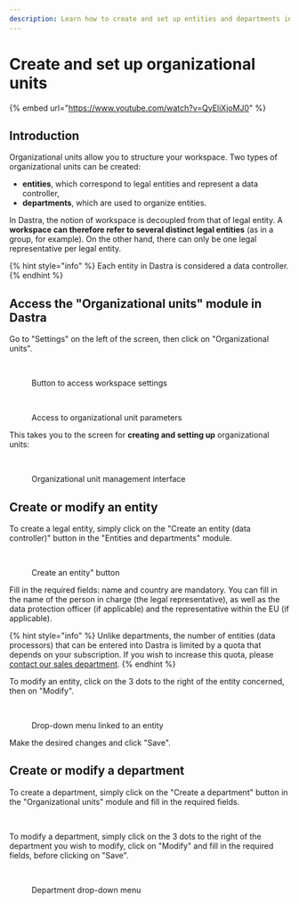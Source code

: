 ```yaml
---
description: Learn how to create and set up entities and departments in Dastra.
---
```


# Create and set up organizational units

{% embed url="https://www.youtube.com/watch?v=QyEliXjoMJ0" %}

## Introduction

Organizational units allow you to structure your workspace. Two types of organizational units can be created:&#x20;

* **entities**, which correspond to legal entities and represent a data controller,&#x20;
* **departments**, which are used to organize entities.&#x20;

In Dastra, the notion of workspace is decoupled from that of legal entity. A **workspace can therefore refer to several distinct legal entities** (as in a group, for example). On the other hand, there can only be one legal representative per legal entity.

{% hint style="info" %}
Each entity in Dastra is considered a data controller.
{% endhint %}

## Access the "Organizational units" module in Dastra

Go to "Settings" on the left of the screen, then click on "Organizational units".

<figure><img src="../../.gitbook/assets/Capture d’écran 2023-06-01 à 15.18.56.png" alt="" width="270"><figcaption><p>Button to access workspace settings</p></figcaption></figure>

<figure><img src="../../.gitbook/assets/Capture d’écran 2023-06-01 à 15.20.34.png" alt="" width="172"><figcaption><p>Access to organizational unit parameters</p></figcaption></figure>

This takes you to the screen for **creating and setting up** organizational units:

<figure><img src="../../.gitbook/assets/Capture d’écran 2023-06-01 à 15.23.33.png" alt=""><figcaption><p>Organizational unit management interface</p></figcaption></figure>

## Create or modify an entity

To create a legal entity, simply click on the "Create an entity (data controller)" button in the "Entities and departments" module.

<figure><img src="../../.gitbook/assets/Capture d’écran 2023-06-01 à 15.24.47.png" alt="" width="278"><figcaption><p>Create an entity" button</p></figcaption></figure>

Fill in the required fields: name and country are mandatory. You can fill in the name of the person in charge (the legal representative), as well as the data protection officer (if applicable) and the representative within the EU (if applicable).

{% hint style="info" %}
Unlike departments, the number of entities (data processors) that can be entered into Dastra is limited by a quota that depends on your subscription. If you wish to increase this quota, please [contact our sales department](https://www.dastra.eu/en/contacts).
{% endhint %}

To modify an entity, click on the 3 dots to the right of the entity concerned, then on "Modify".

<figure><img src="../../.gitbook/assets/Capture d’écran 2023-06-01 à 15.27.04.png" alt=""><figcaption><p>Drop-down menu linked to an entity</p></figcaption></figure>

Make the desired changes and click "Save".

## Create or modify a department

To create a department, simply click on the "Create a department" button in the "Organizational units" module and fill in the required fields.

<figure><img src="../../.gitbook/assets/Capture d’écran 2023-06-01 à 15.29.24.png" alt="" width="563"><figcaption></figcaption></figure>

To modify a department, simply click on the 3 dots to the right of the department you wish to modify, click on "Modify" and fill in the required fields, before clicking on "Save".

<figure><img src="../../.gitbook/assets/Capture d’écran 2023-06-01 à 15.31.49.png" alt="" width="563"><figcaption><p>Department drop-down menu</p></figcaption></figure>












